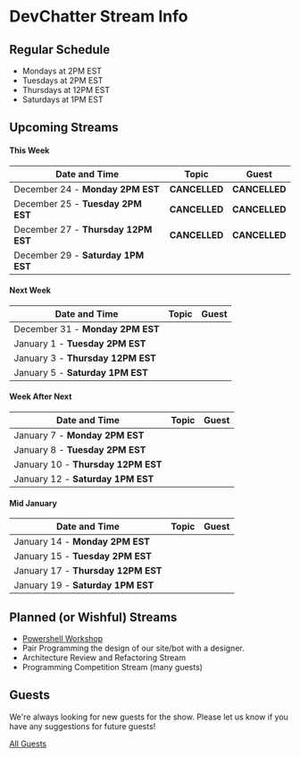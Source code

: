 # DevChatter Stream Info

## Regular Schedule

 - Mondays at 2PM EST
 - Tuesdays at 2PM EST
 - Thursdays at 12PM EST
 - Saturdays at 1PM EST
 

## Upcoming Streams

#### This Week

| Date and Time                   | Topic         | Guest         |
| ------------------------------- | ------------- | ------------- |
| December 24 - **Monday 2PM EST** | **CANCELLED** | **CANCELLED** |
| December 25 - **Tuesday 2PM EST** | **CANCELLED** | **CANCELLED** |
| December 27 - **Thursday 12PM EST** | **CANCELLED** | **CANCELLED** |
| December 29 - **Saturday 1PM EST** |  |  |

#### Next Week

| Date and Time                   | Topic         | Guest         |
| ------------------------------- | ------------- | ------------- |
| December 31 - **Monday 2PM EST** |  |  |
| January 1 - **Tuesday 2PM EST** |  |  |
| January 3 - **Thursday 12PM EST** |  |  |
| January 5 - **Saturday 1PM EST** |  |  |


#### Week After Next

| Date and Time                   | Topic         | Guest         |
| ------------------------------- | ------------- | ------------- |
| January 7 - **Monday 2PM EST** |  |  |
| January 8 - **Tuesday 2PM EST** |  |  |
| January 10 - **Thursday 12PM EST** |  |  |
| January 12 - **Saturday 1PM EST** |  |  |

#### Mid January

| Date and Time                   | Topic         | Guest         |
| ------------------------------- | ------------- | ------------- |
| January 14 - **Monday 2PM EST** |  |  |
| January 15 - **Tuesday 2PM EST** |  |  |
| January 17 - **Thursday 12PM EST** |  |  |
| January 19 - **Saturday 1PM EST** |  |  |


## Planned (or Wishful) Streams

 - [Powershell Workshop](https://github.com/DevChatter/StreamInfo/issues/11)
 - Pair Programming the design of our site/bot with a designer.
 - Architecture Review and Refactoring Stream
 - Programming Competition Stream (many guests)

## Guests

We're always looking for new guests for the show. Please let us know if you have any suggestions for future guests!
 
[All Guests](Guests.md)
